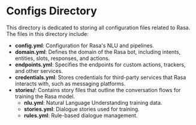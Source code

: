 # Configs Directory

This directory is dedicated to storing all configuration files related to Rasa. The files in this directory include:

- **config.yml**: Configuration for Rasa's NLU and pipelines.
- **domain.yml**: Defines the domain of the Rasa bot, including intents, entities, slots, responses, and actions.
- **endpoints.yml**: Specifies the endpoints for custom actions, trackers, and other services.
- **credentials.yml**: Stores credentials for third-party services that Rasa interacts with, such as messaging platforms.
- **stories/**: Contains story files that outline the conversation flows for training the Rasa model.
  - **nlu.yml**: Natural Language Understanding training data.
  - **stories.yml**: Dialogue stories used for training.
  - **rules.yml**: Rule-based dialogue management.

